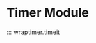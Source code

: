 <!--
 Copyright (c) 2023 Anthony Mugendi
 
 This software is released under the MIT License.
 https://opensource.org/licenses/MIT
-->


# Timer Module
::: wraptimer.timeit